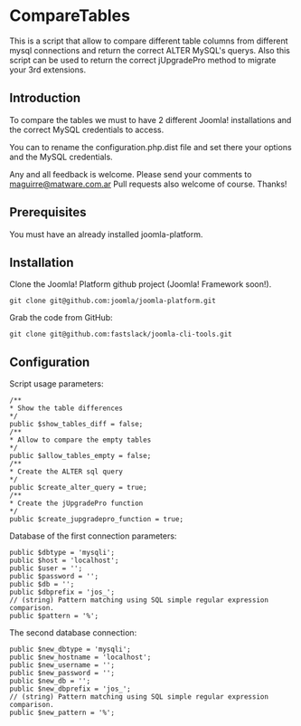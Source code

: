 CompareTables
===========

This is a script that allow to compare different table columns from different mysql 
connections and return the correct ALTER MySQL's querys. Also this script can be 
used to return the correct jUpgradePro method to migrate your 3rd extensions.

## Introduction
To compare the tables we must to have 2 different Joomla! installations and the 
correct MySQL credentials to access.

You can to rename the configuration.php.dist file and set there your options and
the MySQL credentials.

Any and all feedback is welcome. Please send your comments to maguirre@matware.com.ar
 Pull requests also welcome of course. Thanks!

## Prerequisites
You must have an already installed joomla-platform.

## Installation

Clone the Joomla! Platform github project (Joomla! Framework soon!).

```
git clone git@github.com:joomla/joomla-platform.git
```

Grab the code from GitHub: 

```
git clone git@github.com:fastslack/joomla-cli-tools.git
```

## Configuration

Script usage parameters:

	/**
	* Show the table differences
	*/
	public $show_tables_diff = false;
	/**
	* Allow to compare the empty tables
	*/
	public $allow_tables_empty = false;
	/**
	* Create the ALTER sql query
	*/
	public $create_alter_query = true;
	/**
	* Create the jUpgradePro function
	*/
	public $create_jupgradepro_function = true;

Database of the first connection parameters:

	public $dbtype = 'mysqli';
	public $host = 'localhost';
	public $user = '';
	public $password = '';
	public $db = '';
	public $dbprefix = 'jos_';
	// (string) Pattern matching using SQL simple regular expression comparison.
	public $pattern = '%';

The second database connection:

	public $new_dbtype = 'mysqli';
	public $new_hostname = 'localhost';
	public $new_username = '';
	public $new_password = '';
	public $new_db = '';
	public $new_dbprefix = 'jos_';
	// (string) Pattern matching using SQL simple regular expression comparison.
	public $new_pattern = '%';

